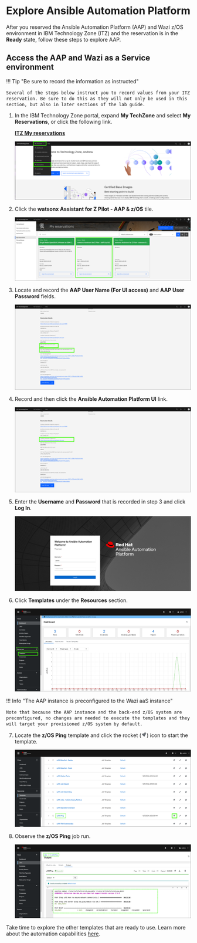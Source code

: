 # Explore Ansible Automation Platform
After you reserved the Ansible Automation Platform (AAP) and Wazi z/OS environment in IBM Technology Zone (ITZ) and the reservation is in the **Ready** state, follow these steps to explore AAP. 

## Access the AAP and Wazi as a Service environment

!!! Tip "Be sure to record the information as instructed"

    Several of the steps below instruct you to record values from your ITZ reservation. Be sure to do this as they will not only be used in this section, but also in later sections of the lab guide.

1. In the IBM Technology Zone portal, expand **My TechZone** and select **My Reservations**, or click the following link.

     <a href="https://techzone.ibm.com/my/reservations" target="_blank">**ITZ My reservations**</a>
   
    ![](_attachments/itzMyReservations0.png)

2. Click the **watsonx Assistant for Z Pilot - AAP & z/OS** tile.

    ![](_attachments/itzMyReservations5.png)

3. Locate and record the **AAP User Name (For UI access)** and **AAP User Password** fields.

    ![](_attachments/itzAAPReservation0.png)

4. Record and then click the **Ansible Automation Platform UI** link.

    ![](_attachments/itzAAPReservation1.png)

5. Enter the **Username** and **Password** that is recorded in step 3 and click **Log In**.

    ![](_attachments/aapLogin.png)

6. Click **Templates** under the **Resources** section.

    ![](_attachments/aapTemplatesMenu.png)

!!! Info "The AAP instance is preconfigured to the Wazi aaS instance"

    Note that because the AAP instance and the back-end z/OS system are preconfigured, no changes are needed to execute the templates and they will target your provisioned z/OS system by default.

7. Locate the **z/OS Ping** template and click the rocket (![](_attachments/rocketIcon.png)) icon to start the template. 

    ![](_attachments/launchzOSPing.png)

8. Observe the **z/OS Ping** job run.

    ![](_attachments/zOSpingJob.png)

Take time to explore the other templates that are ready to use. Learn more about the automation capabilities <a href="https://ibm.ent.box.com/v/ansible4zos-demo-guide" target="_blank">here</a>.
